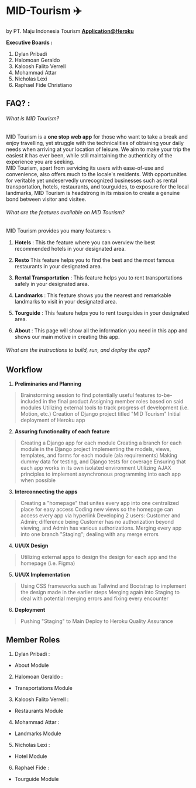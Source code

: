 MID-Tourism ✈️
==============================
by PT. Maju Indonesia Tourism **[Application@Heroku](google.com "Find your Tourism needs here!")**

**Executive Boards :**
1. Dylan Pribadi 
2. Halomoan Geraldo
3. Kaloosh Falito Verrell
4. Mohammad Attar
5. Nicholas Lexi
6. Raphael Fide Christiano

## FAQ? :
###### What is MID Tourism?
MID Tourism is a **one stop web app** for those who want to take a break and enjoy travelling, yet struggle with the technicalities of obtaining your daily needs when arriving at your location of leisure. We aim to make your trip the easiest it has ever been, while still maintaining the authenticity of the experience you are seeking. <br>
MID Tourism, apart from servicing its users with ease-of-use and convenience, also offers much to the locale's residents. With opportunities for veritable  yet undeservedly unrecognized businesses such as rental transportation, hotels, restaurants, and tourguides, to exposure for the local landmarks, MID Tourism is headstrong in its mission to create a genuine bond between visitor and visitee. 

###### What are the features available on MID Tourism?
MID Tourism provides you many features: ⤵️

1. **Hotels** :
This the feature where you can overview the best recommended hotels in your designated area.

2. **Resto**
This feature helps you to find the best and the most famous restaurants in your designated area.

3. **Rental Transportation** :
This feature helps you to rent transportations safely in your designated area.

4. **Landmarks** :
This feature shows you the nearest and remarkable landmarks to visit in your designated area.

5. **Tourguide** :
This feature helps you to rent tourguides in your designated area.

6. **About** :
This page will show all the information you need in this app and shows our main motive in creating this app.

###### What are the instructions to build, run, and deploy the app?



## Workflow
1. **Preliminaries and Planning**
> Brainstorming session to find potentially useful features to-be-included in the final product
> Assigning member roles based on said modules
> Utilizing external tools to track progress of development (i.e. Motion, etc.)
> Creation of Django project titled "MID Tourism"
> Initial deployment of Heroku app

2. **Assuring functionality of each feature**
> Creating a Django app for each module
> Creating a branch for each module in the Django project
> Implementing the models, views, templates, and forms for each module (ala requirements)
> Making dummy data for testing, and Django tests for coverage
> Ensuring that each app works in its own isolated environment
> Utilizing AJAX principles to implement asynchronous programming into each app when possible

3. **Interconnecting the apps**
> Creating a "homepage" that unites every app into one centralized place for easy access
> Coding new views so the homepage can access every app via hyperlink
> Developing 2 users: Customer and Admin; difference being Customer has no authorization beyond viewing, and Admin has various authorizations.
> Merging every app into one branch "Staging"; dealing with any merge errors

4. **UI/UX Design**
> Utilizing external apps to design the design for each app and the homepage (i.e. Figma)

5. **UI/UX Implementation**
> Using CSS frameworks such as Tailwind and Bootstrap to implement the design made in the earlier steps
> Merging again into Staging to deal with potential merging errors and fixing every encounter

6. **Deployment**
> Pushing "Staging" to Main
> Deploy to Heroku
> Quality Assurance

## Member Roles
1. Dylan Pribadi :
- About Module

2. Halomoan Geraldo :
- Transportations Module

3. Kaloosh Falito Verrell :
- Restaurants Module

4. Mohammad Attar :
- Landmarks Module

5. Nicholas Lexi :
- Hotel Module

6. Raphael Fide :
- Tourguide Module
